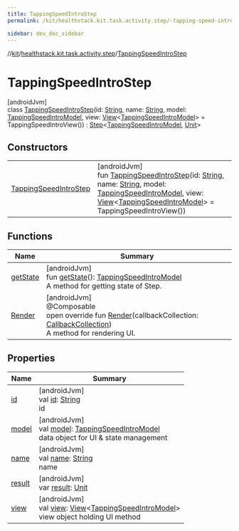 ```yaml
---
title: TappingSpeedIntroStep
permalink: /kit/healthstack.kit.task.activity.step/-tapping-speed-intro-step/index.html

sidebar: dev_doc_sidebar
---
```

//[kit](../../../kit.html)/[healthstack.kit.task.activity.step](../index.html)/[TappingSpeedIntroStep](index.html)



# TappingSpeedIntroStep



[androidJvm]\
class [TappingSpeedIntroStep](index.html)(id: [String](https://kotlinlang.org/api/latest/jvm/stdlib/kotlin/-string/index.html), name: [String](https://kotlinlang.org/api/latest/jvm/stdlib/kotlin/-string/index.html), model: [TappingSpeedIntroModel](../../healthstack.kit.task.activity.model/-tapping-speed-intro-model/index.html), view: [View](../../healthstack.kit.task.base/-view/index.html)&lt;[TappingSpeedIntroModel](../../healthstack.kit.task.activity.model/-tapping-speed-intro-model/index.html)&gt; = TappingSpeedIntroView()) : [Step](../../healthstack.kit.task.base/-step/index.html)&lt;[TappingSpeedIntroModel](../../healthstack.kit.task.activity.model/-tapping-speed-intro-model/index.html), [Unit](https://kotlinlang.org/api/latest/jvm/stdlib/kotlin/-unit/index.html)&gt;



## Constructors


| | |
|---|---|
| [TappingSpeedIntroStep](-tapping-speed-intro-step.html) | [androidJvm]<br>fun [TappingSpeedIntroStep](-tapping-speed-intro-step.html)(id: [String](https://kotlinlang.org/api/latest/jvm/stdlib/kotlin/-string/index.html), name: [String](https://kotlinlang.org/api/latest/jvm/stdlib/kotlin/-string/index.html), model: [TappingSpeedIntroModel](../../healthstack.kit.task.activity.model/-tapping-speed-intro-model/index.html), view: [View](../../healthstack.kit.task.base/-view/index.html)&lt;[TappingSpeedIntroModel](../../healthstack.kit.task.activity.model/-tapping-speed-intro-model/index.html)&gt; = TappingSpeedIntroView()) |


## Functions


| Name | Summary |
|---|---|
| [getState](../../healthstack.kit.task.base/-step/get-state.html) | [androidJvm]<br>fun [getState](../../healthstack.kit.task.base/-step/get-state.html)(): [TappingSpeedIntroModel](../../healthstack.kit.task.activity.model/-tapping-speed-intro-model/index.html)<br>A method for getting state of Step. |
| [Render](-render.html) | [androidJvm]<br>@Composable<br>open override fun [Render](-render.html)(callbackCollection: [CallbackCollection](../../healthstack.kit.task.base/-callback-collection/index.html))<br>A method for rendering UI. |


## Properties


| Name | Summary |
|---|---|
| [id](../../healthstack.kit.task.base/-step/id.html) | [androidJvm]<br>val [id](../../healthstack.kit.task.base/-step/id.html): [String](https://kotlinlang.org/api/latest/jvm/stdlib/kotlin/-string/index.html)<br>id |
| [model](../../healthstack.kit.task.base/-step/model.html) | [androidJvm]<br>val [model](../../healthstack.kit.task.base/-step/model.html): [TappingSpeedIntroModel](../../healthstack.kit.task.activity.model/-tapping-speed-intro-model/index.html)<br>data object for UI & state management |
| [name](../../healthstack.kit.task.base/-step/name.html) | [androidJvm]<br>val [name](../../healthstack.kit.task.base/-step/name.html): [String](https://kotlinlang.org/api/latest/jvm/stdlib/kotlin/-string/index.html)<br>name |
| [result](../../healthstack.kit.task.base/-step/result.html) | [androidJvm]<br>var [result](../../healthstack.kit.task.base/-step/result.html): [Unit](https://kotlinlang.org/api/latest/jvm/stdlib/kotlin/-unit/index.html) |
| [view](../../healthstack.kit.task.base/-step/view.html) | [androidJvm]<br>val [view](../../healthstack.kit.task.base/-step/view.html): [View](../../healthstack.kit.task.base/-view/index.html)&lt;[TappingSpeedIntroModel](../../healthstack.kit.task.activity.model/-tapping-speed-intro-model/index.html)&gt;<br>view object holding UI method |

